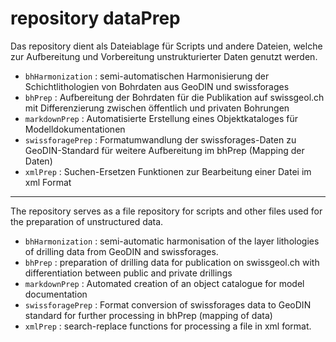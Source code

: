 # repository dataPrep 

Das repository dient als Dateiablage für Scripts und andere Dateien, welche zur Aufbereitung und Vorbereitung unstrukturierter Daten genutzt werden. 
- `bhHarmonization` : semi-automatischen Harmonisierung der Schichtlithologien von Bohrdaten aus GeoDIN und swissforages
- `bhPrep` : Aufbereitung der Bohrdaten für die Publikation auf swissgeol.ch mit Differenzierung zwischen öffentlich und privaten Bohrungen 
- `markdownPrep` : Automatisierte Erstellung eines Objektkataloges für Modelldokumentationen 
- `swissforagePrep` : Formatumwandlung der swissforages-Daten zu GeoDIN-Standard für weitere Aufbereitung im bhPrep (Mapping der Daten) 
- `xmlPrep` : Suchen-Ersetzen Funktionen zur Bearbeitung einer Datei im xml Format 

---

The repository serves as a file repository for scripts and other files used for the preparation of unstructured data. 
- `bhHarmonization` : semi-automatic harmonisation of the layer lithologies of drilling data from GeoDIN and swissforages.
- `bhPrep` : preparation of drilling data for publication on swissgeol.ch with differentiation between public and private drillings 
- `markdownPrep` : Automated creation of an object catalogue for model documentation 
- `swissforagePrep` : Format conversion of swissforages data to GeoDIN standard for further processing in bhPrep (mapping of data) 
- `xmlPrep` : search-replace functions for processing a file in xml format. 

